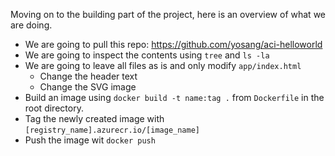 Moving on to the building part of the project, here is an overview of what we are doing.

- We are going to pull this repo: https://github.com/yosang/aci-helloworld
- We are going to inspect the contents using `tree` and `ls -la`
- We are going to leave all files as is and only modify `app/index.html`
    - Change the header text
    - Change the SVG image
- Build an image using `docker build -t name:tag .` from `Dockerfile` in the root directory.
- Tag the newly created image with `[registry_name].azurecr.io/[image_name]`
- Push the image wit `docker push`
